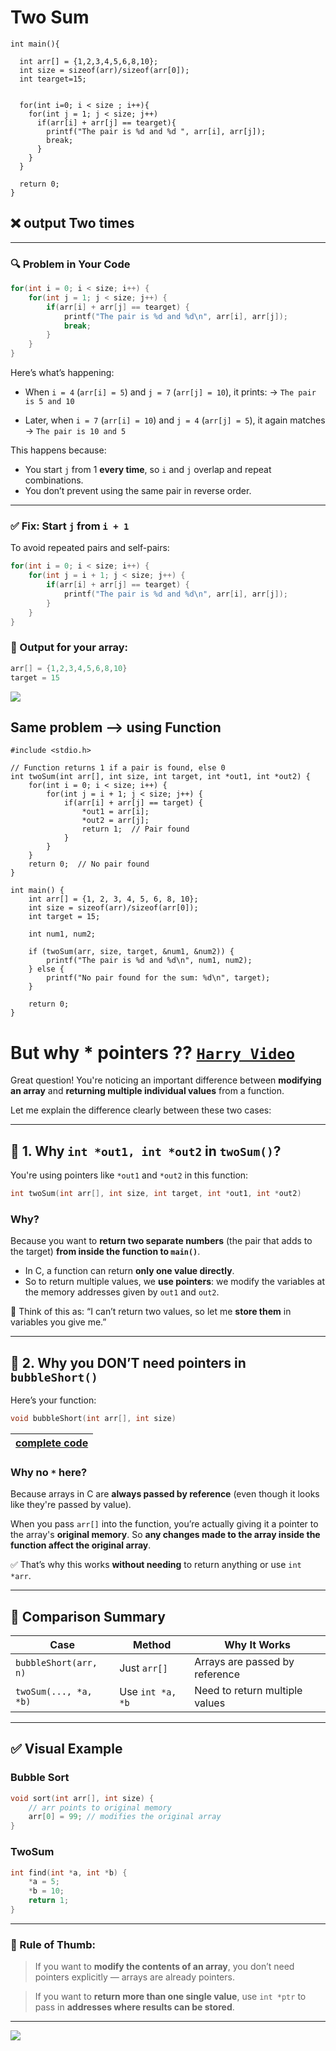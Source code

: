 # Two Sum

```#include<stdio.h>
int main(){
  
  int arr[] = {1,2,3,4,5,6,8,10};
  int size = sizeof(arr)/sizeof(arr[0]);
  int tearget=15;
  
  
  for(int i=0; i < size ; i++){
    for(int j = 1; j < size; j++)
      if(arr[i] + arr[j] == tearget){
        printf("The pair is %d and %d ", arr[i], arr[j]);
        break;
      }
    }
  }
  
  return 0;
}
```

## ❌ output Two times

---

### 🔍 Problem in Your Code

```c
for(int i = 0; i < size; i++) {
    for(int j = 1; j < size; j++) {
        if(arr[i] + arr[j] == tearget) {
            printf("The pair is %d and %d\n", arr[i], arr[j]);
            break;
        }
    }
}
```

Here’s what’s happening:

* When `i = 4` (`arr[i] = 5`) and `j = 7` (`arr[j] = 10`), it prints:
  → `The pair is 5 and 10`

* Later, when `i = 7` (`arr[i] = 10`) and `j = 4` (`arr[j] = 5`), it again matches
  → `The pair is 10 and 5`

This happens because:

* You start `j` from 1 **every time**, so `i` and `j` overlap and repeat combinations.
* You don’t prevent using the same pair in reverse order.

---

### ✅ Fix: Start `j` from `i + 1`

To avoid repeated pairs and self-pairs:

```c
for(int i = 0; i < size; i++) {
    for(int j = i + 1; j < size; j++) {
        if(arr[i] + arr[j] == tearget) {
            printf("The pair is %d and %d\n", arr[i], arr[j]);
        }
    }
}
```

### 🧪 Output for your array:

```c
arr[] = {1,2,3,4,5,6,8,10}
target = 15
```

<img src="https://user-images.githubusercontent.com/73097560/115834477-dbab4500-a447-11eb-908a-139a6edaec5c.gif">

## Same problem --> using Function 

```
#include <stdio.h>

// Function returns 1 if a pair is found, else 0
int twoSum(int arr[], int size, int target, int *out1, int *out2) {
    for(int i = 0; i < size; i++) {
        for(int j = i + 1; j < size; j++) {
            if(arr[i] + arr[j] == target) {
                *out1 = arr[i];
                *out2 = arr[j];
                return 1;  // Pair found
            }
        }
    }
    return 0;  // No pair found
}

int main() {
    int arr[] = {1, 2, 3, 4, 5, 6, 8, 10};
    int size = sizeof(arr)/sizeof(arr[0]);
    int target = 15;

    int num1, num2;

    if (twoSum(arr, size, target, &num1, &num2)) {
        printf("The pair is %d and %d\n", num1, num2);
    } else {
        printf("No pair found for the sum: %d\n", target);
    }

    return 0;
}
```

# But why * pointers ?? [`Harry Video`](https://m.youtube.com/watch?v=ZSPZob_1TOk&t=29582s&pp=2AGO5wGQAgE%3D)

Great question! You're noticing an important difference between **modifying an array** and **returning multiple individual values** from a function.

Let me explain the difference clearly between these two cases:

---

## 🔹 1. **Why `int *out1, int *out2` in `twoSum()`?**

You're using pointers like `*out1` and `*out2` in this function:

```c
int twoSum(int arr[], int size, int target, int *out1, int *out2)
```

### Why?

Because you want to **return two separate numbers** (the pair that adds to the target) **from inside the function to `main()`**.

* In C, a function can return **only one value directly**.
* So to return multiple values, we **use pointers**: we modify the variables at the memory addresses given by `out1` and `out2`.

🧠 Think of this as: “I can’t return two values, so let me **store them** in variables you give me.”

---

## 🔹 2. **Why you DON’T need pointers in `bubbleShort()`**

Here’s your function:

```c
void bubbleShort(int arr[], int size)
```

| [complete code](https://github.com/akashdip2001/C-Cpp/blob/main/DSA/Day_1/1%20Array/2_2_BubbleShort.c) |
| --- |

### Why no `*` here?

Because arrays in C are **always passed by reference** (even though it looks like they're passed by value).

When you pass `arr[]` into the function, you’re actually giving it a pointer to the array's **original memory**. So **any changes made to the array inside the function affect the original array**.

✅ That’s why this works **without needing** to return anything or use `int *arr`.

---

## 🔁 Comparison Summary

| Case                  | Method           | Why It Works                   |
| --------------------- | ---------------- | ------------------------------ |
| `bubbleShort(arr, n)` | Just `arr[]`     | Arrays are passed by reference |
| `twoSum(..., *a, *b)` | Use `int *a, *b` | Need to return multiple values |

---

## ✅ Visual Example

### Bubble Sort

```c
void sort(int arr[], int size) {
    // arr points to original memory
    arr[0] = 99; // modifies the original array
}
```

### TwoSum

```c
int find(int *a, int *b) {
    *a = 5;
    *b = 10;
    return 1;
}
```

---

### 🧠 Rule of Thumb:

> If you want to **modify the contents of an array**, you don’t need pointers explicitly — arrays are already pointers.

> If you want to **return more than one single value**, use `int *ptr` to pass in **addresses where results can be stored**.

---

<img src="https://user-images.githubusercontent.com/73097560/115834477-dbab4500-a447-11eb-908a-139a6edaec5c.gif">
